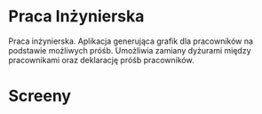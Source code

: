 <h1> Praca Inżynierska</h1>
Praca inżynierska. Aplikacja generująca grafik dla pracowników na podstawie możliwych próśb. Umożliwia zamiany dyżurami między pracownikami oraz deklarację próśb pracowników.

<h1> Screeny </h1>
